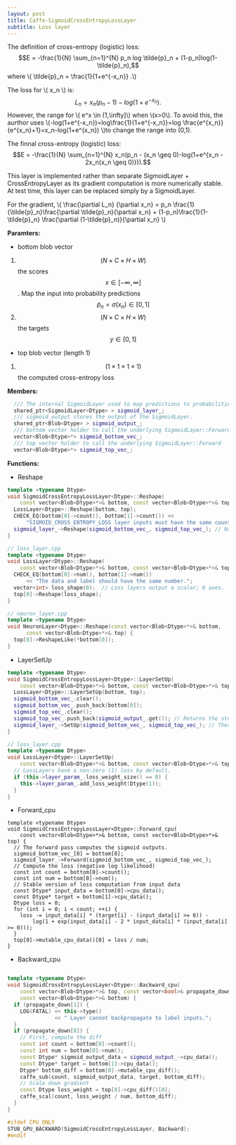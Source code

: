 ```yaml
---
layout: post
title: Caffe-SigmoidCrossEntropyLossLayer
subtitle: Loss layer
---
```



<script type="text/javascript" src="http://cdn.mathjax.org/mathjax/latest/MathJax.js?config=default"></script>


The definition of cross-entropy (logistic) loss: $$E = -\frac{1}{N} \sum_{n=1}^{N} p_n log \tilde{p}_n + (1-p_n)log(1-\tilde{p}_n),$$ where \\( \tilde{p}_n = \frac{1}{1+e^{-x_n}} .\\) 

The loss for \\( x_n \\) is: $$ L_n = x_n(p_n -1)-log(1+e^{-x_n}).$$ However, the range for \\( e^x \in (1,\infty]\\) when \\(x>0\\). To avoid this, the aurthor uses \\(-log(1+e^{-x_n})=log\frac{1}{1+e^{-x_n}}=log \frac{e^{x_n}}{e^{x_n}+1}=x_n-log(1+e^{x_n}) \\)to change the range into (0,1).

The finnal cross-entropy (logistic) loss: $$E = -\frac{1}{N} \sum_{n=1}^{N} x_n(p_n - (x_n \geq 0)-log(1+e^{x_n - 2x_n(x_n \geq 0)})).$$ 


This layer is implemented rather than separate SigmoidLayer + CrossEntropyLayer as its gradient computation is more numerically stable. At test time, this layer can be replaced simply by a SigmoidLayer.

For the gradient, \\( \frac{\partial L_n} {\partial x_n} = p_n \frac{1}{\tilde{p}_n}\frac{\partial \tilde{p}_n}{\partial x_n} + (1-p_n)\frac{1}{1-\tilde{p}_n} \frac{\partial (1-\tilde{p}_n)}{\partial x_n} \\)

**Paramters:**

* bottom blob vector
 1. $$(N\times C\times H\times W)$$ the scores $$x\in [-\infty, \infty]$$. Map the input into probability predictions $$\tilde{p}_n=\sigma(x_n)\in [0,1]$$
 2. $$(N\times C\times H\times W)$$ the targets $$y \in [0,1] $$

* top blob vector (length 1)
 1. $$(1\times 1\times 1\times 1)$$ the computed cross-entropy loss

**Members:**

```cpp
  /// The internal SigmoidLayer used to map predictions to probabilities.
  shared_ptr<SigmoidLayer<Dtype> > sigmoid_layer_;
  /// sigmoid_output stores the output of the SigmoidLayer.
  shared_ptr<Blob<Dtype> > sigmoid_output_;
  /// bottom vector holder to call the underlying SigmoidLayer::Forward
  vector<Blob<Dtype>*> sigmoid_bottom_vec_;
  /// top vector holder to call the underlying SigmoidLayer::Forward
  vector<Blob<Dtype>*> sigmoid_top_vec_;
```

**Functions:**

 * Reshape

```cpp
template <typename Dtype>
void SigmoidCrossEntropyLossLayer<Dtype>::Reshape(
    const vector<Blob<Dtype>*>& bottom, const vector<Blob<Dtype>*>& top) {
  LossLayer<Dtype>::Reshape(bottom, top);
  CHECK_EQ(bottom[0]->count(), bottom[1]->count()) <<
      "SIGMOID_CROSS_ENTROPY_LOSS layer inputs must have the same count.";
  sigmoid_layer_->Reshape(sigmoid_bottom_vec_, sigmoid_top_vec_); // No implementation of Reshape for sigmoid_layer so this function is called from neuron_layer.cpp
}
```

   

```cpp
// loss_layer.cpp
template <typename Dtype>
void LossLayer<Dtype>::Reshape(
    const vector<Blob<Dtype>*>& bottom, const vector<Blob<Dtype>*>& top) {
  CHECK_EQ(bottom[0]->num(), bottom[1]->num())
      << "The data and label should have the same number.";
  vector<int> loss_shape(0);  // Loss layers output a scalar; 0 axes.
  top[0]->Reshape(loss_shape);
}
```

```cpp
// neuron_layer.cpp
template <typename Dtype>
void NeuronLayer<Dtype>::Reshape(const vector<Blob<Dtype>*>& bottom,
      const vector<Blob<Dtype>*>& top) {
  top[0]->ReshapeLike(*bottom[0]);
}
```

 * LayerSetUp

```cpp
template <typename Dtype>
void SigmoidCrossEntropyLossLayer<Dtype>::LayerSetUp(
    const vector<Blob<Dtype>*>& bottom, const vector<Blob<Dtype>*>& top) {
  LossLayer<Dtype>::LayerSetUp(bottom, top);
  sigmoid_bottom_vec_.clear();
  sigmoid_bottom_vec_.push_back(bottom[0]);
  sigmoid_top_vec_.clear();
  sigmoid_top_vec_.push_back(sigmoid_output_.get()); // Returns the stored pointer.
  sigmoid_layer_->SetUp(sigmoid_bottom_vec_, sigmoid_top_vec_); // There is no implemetation for SetUp function of SigmoidCrossEntropyLossLayer and its base class NeuronLayer. So the function is called from Layer.cpp
}
```

```cpp
// loss_layer.cpp
template <typename Dtype>
void LossLayer<Dtype>::LayerSetUp(
    const vector<Blob<Dtype>*>& bottom, const vector<Blob<Dtype>*>& top) {
  // LossLayers have a non-zero (1) loss by default.
  if (this->layer_param_.loss_weight_size() == 0) {
    this->layer_param_.add_loss_weight(Dtype(1));
  }
}
```

 * Forward_cpu

```cpu
template <typename Dtype>
void SigmoidCrossEntropyLossLayer<Dtype>::Forward_cpu(
    const vector<Blob<Dtype>*>& bottom, const vector<Blob<Dtype>*>& top) {
  // The forward pass computes the sigmoid outputs.
  sigmoid_bottom_vec_[0] = bottom[0];
  sigmoid_layer_->Forward(sigmoid_bottom_vec_, sigmoid_top_vec_);
  // Compute the loss (negative log likelihood)
  const int count = bottom[0]->count();
  const int num = bottom[0]->num();
  // Stable version of loss computation from input data
  const Dtype* input_data = bottom[0]->cpu_data();
  const Dtype* target = bottom[1]->cpu_data();
  Dtype loss = 0;
  for (int i = 0; i < count; ++i) {
    loss -= input_data[i] * (target[i] - (input_data[i] >= 0)) -
        log(1 + exp(input_data[i] - 2 * input_data[i] * (input_data[i] >= 0)));
  }
  top[0]->mutable_cpu_data()[0] = loss / num;
}
```
 
 * Backward_cpu

```cpp

template <typename Dtype>
void SigmoidCrossEntropyLossLayer<Dtype>::Backward_cpu(
    const vector<Blob<Dtype>*>& top, const vector<bool>& propagate_down,
    const vector<Blob<Dtype>*>& bottom) {
  if (propagate_down[1]) {
    LOG(FATAL) << this->type()
               << " Layer cannot backpropagate to label inputs.";
  }
  if (propagate_down[0]) {
    // First, compute the diff
    const int count = bottom[0]->count();
    const int num = bottom[0]->num();
    const Dtype* sigmoid_output_data = sigmoid_output_->cpu_data();
    const Dtype* target = bottom[1]->cpu_data();
    Dtype* bottom_diff = bottom[0]->mutable_cpu_diff();
    caffe_sub(count, sigmoid_output_data, target, bottom_diff);
    // Scale down gradient
    const Dtype loss_weight = top[0]->cpu_diff()[0];
    caffe_scal(count, loss_weight / num, bottom_diff);
  }
}

#ifdef CPU_ONLY
STUB_GPU_BACKWARD(SigmoidCrossEntropyLossLayer, Backward);
#endif

```
